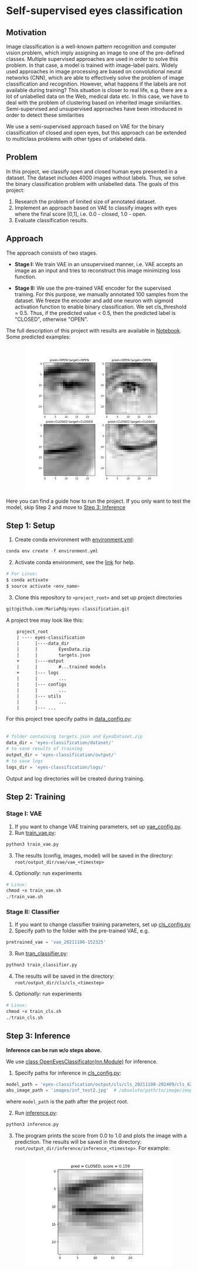 # Self-supervised eyes classification

## Motivation

Image classification is a well-known pattern recognition and computer vision problem, which imply assigning an image to 
one of the pre-defined classes. Multiple supervised approaches are used in order to solve this problem. In that case, 
a model is trained with image-label pairs. Widely used approaches in image processing are based on convolutional 
neural networks (CNN), which are able to effectively solve the problem of image classification and recognition. 
However, what happens if the labels are not available during training? This situation is closer to real life, 
e.g. there are a lot of unlabelled data on the Web, medical data etc. In this case, we have to deal with the problem 
of clustering based on inherited image similarities. Semi-supervised and unsupervised approaches have been introduced 
in order to detect these similarities 

We use a semi-supervised approach based on VAE for the binary classification of closed and open eyes, but this approach 
can be extended to multiclass problems with other types of unlabeled data. 

## Problem

In this project, we classify open and closed human eyes presented in a dataset. The dataset includes 4000 images without labels. 
Thus, we solve the binary classification problem with unlabelled data. The goals of this project:

1. Research the problem of limited size of annotated dataset.
2. Implement an approach based on VAE to classify images with eyes where the final score [0,1], i.e. 0.0 - closed, 1.0 - open.
3. Evaluate classification results.

## Approach

The approach consists of two stages. 

* **Stage I:**  We train VAE in an unsupervised manner, i.e. VAE accepts an image as an input and tries to reconstruct this image minimizing loss function. 


* **Stage II:**  We use the pre-trained VAE encoder for the supervised training. For this purpose, we manually annotated 100 samples from the dataset. We freeze the encoder and add one neuron with sigmoid activation function to enable binary classification. 
We set cls_threshold = 0.5. Thus, if the predicted value < 0.5, then the predicted label is "CLOSED", otherwise "OPEN". 

The full description of this project with results are available in [Notebook](Notebook.ipynb). Some predicted examples:

<p align="center">
<img src="images/predictions.png" alt="image1" width="400"/>
</p>

Here you can find a guide how to run the project. If you only want to test the model, skip Step 2 and move to [Step 3: Inference](#step-3-inference) 

## Step 1: Setup

1. Create conda environment with [environment.yml](environment.yml):
```python
conda env create -f environment.yml
```
2. Activate conda environment, see the [link](https://docs.conda.io/projects/conda/en/latest/user-guide/tasks/manage-environments.html#creating-an-environment-from-an-environment-yml-file)
for help.
```python
# For Linux:
$ conda activate
$ source activate <env_name>
```

3. Clone this repository to `<project_root>` and set up project directories

```python
git@github.com:MariaPdg/eyes-classification.git
```

A project tree may look like this: 
```
    project_root
    | ---- eyes-classification
    |      |----data_dir
    |      |        EyesData.zip
    |      |        targets.json
    +      |----output  
    |      |        #...trained models
    +      |--- logs
    |      |        ... 
    |      |--- configs
    |      |        ...
    |      |--- utils
    |      |        ...
    |      |--- ...
``` 

For this project tree specify paths in [data_config.py](configs/data_config.py):

```python

# folder containing targets.json and EyesDataset.zip
data_dir = 'eyes-classification/dataset/'
# to save results of training
output_dir = 'eyes-classification/output/'
# to save logs
logs_dir = 'eyes-classification/logs/'

```
Output and log directories will be created during training. 

## Step 2: Training

### Stage I: VAE

1. If you want to change VAE training parameters, set up [vae_config.py](configs/vae_config.py). 
2. Run [train_vae.py](train_vae.py):
```python
python3 train_vae.py 
```
3. The results (config, images, model) will be saved in the directory: `root/output_dir/vae/vae_<timestep>`

4. *Optionally:* run experiments

```python
# Linux:
chmod +x train_vae.sh
./train_vae.sh
```

### Stage II: Classifier

1. If you want to change classifier training parameters, set up [cls_config.py](configs/cls_config.py)
2. Specify path to the folder with the pre-trained VAE, e.g.
```python
pretrained_vae = 'vae_20211106-152325'
```
3. Run [tran_classifier.py](train_classifier.py):

```python
python3 train_classifier.py 
```

4. The results will be saved in the directory: `root/output_dir/cls/cls_<timestep>`


5. *Optionally:* run experiments

```python
# Linux:
chmod +x train_cls.sh
./train_cls.sh
```

## Step 3: Inference 
**Inference can be run w/o steps above.**

We use [class OpenEyesClassificator(nn.Module)](https://github.com/MariaPdg/eyes-classification/blob/1f94f381380513f60701e0ba6c82ca81efe02bab/inference.py#L18) for inference. 

1. Specify paths for inference in [cls_config.py](configs/cls_config.py):

```python
model_path = 'eyes-classification/output/cls/cls_20211108-202409/cls_6200_20211108-202409.pth'
abs_image_path = 'images/inf_test2.jpg'  # /absolute/path/to/image/image.jpg  
```
where `model_path` is the path after the project root.

2. Run [inference.py](inference.py):

```python
python3 inference.py 
```
3. The program prints the score from 0.0 to 1.0 and  plots the image with a prediction. 
The results will be saved in the directory: `root/output_dir/inference/inference_<timestep>`. For example:

[comment]: <> (![image]&#40;images/test2.png&#41;)

<p align="center">
<img src="images/test2.png" alt="image2" width="400"/>
</p>
